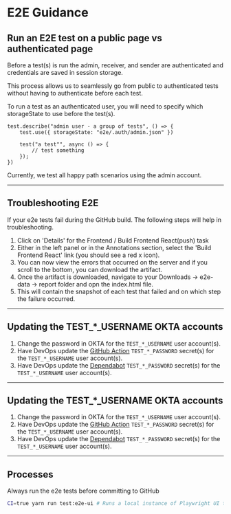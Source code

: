 # E2E Guidance

## Run an E2E test on a public page vs authenticated page

Before a test(s) is run the admin, receiver, and sender are authenticated and credentials are saved in session storage.

This process allows us to seamlessly go from public to authenticated tests without having to authenticate before each test.

To run a test as an authenticated user, you will need to specify which storageState to use before the test(s).

```
test.describe("admin user - a group of tests", () => {
    test.use({ storageState: "e2e/.auth/admin.json" })

    test("a test"", async () => {
        // test something
    });
})
```

Currently, we test all happy path scenarios using the admin account.

---

## Troubleshooting E2E

If your e2e tests fail during the GitHub build. The following steps will help in troubleshooting.

1. Click on 'Details' for the Frontend / Build Frontend React(push) task
2. Either in the left panel or in the Annotations section, select the 'Build Frontend React' link (you should see a red x icon).
3. You can now view the errors that occurred on the server and if you scroll to the bottom, you can download the artifact.
4. Once the artifact is downloaded, navigate to your Downloads -> e2e-data -> report folder and opn the index.html file.
5. This will contain the snapshot of each test that failed and on which step the failure occurred.

---

## Updating the TEST_*_USERNAME OKTA accounts

1. Change the password in OKTA for the `TEST_*_USERNAME` user account(s).
2. Have DevOps update the [GitHub Action](https://github.com/CDCgov/prime-reportstream/settings/secrets/actions) `TEST_*_PASSWORD` secret(s) for the `TEST_*_USERNAME` user account(s).
3. Have DevOps update the [Dependabot](https://github.com/CDCgov/prime-reportstream/settings/secrets/dependabot) `TEST_*_PASSWORD` secret(s) for the `TEST_*_USERNAME` user account(s).

---

## Updating the TEST\_\*\_USERNAME OKTA accounts

1. Change the password in OKTA for the `TEST_*_USERNAME` user account(s).
2. Have DevOps update the [GitHub Action](https://github.com/CDCgov/prime-reportstream/settings/secrets/actions) `TEST_*_PASSWORD` secret(s) for the `TEST_*_USERNAME` user account(s).
3. Have DevOps update the [Dependabot](https://github.com/CDCgov/prime-reportstream/settings/secrets/dependabot) `TEST_*_PASSWORD` secret(s) for the `TEST_*_USERNAME` user account(s).

---

## Processes

Always run the e2e tests before committing to GitHub

```bash
CI=true yarn run test:e2e-ui # Runs a local instance of Playwright UI that mimics GitHub integration
```

